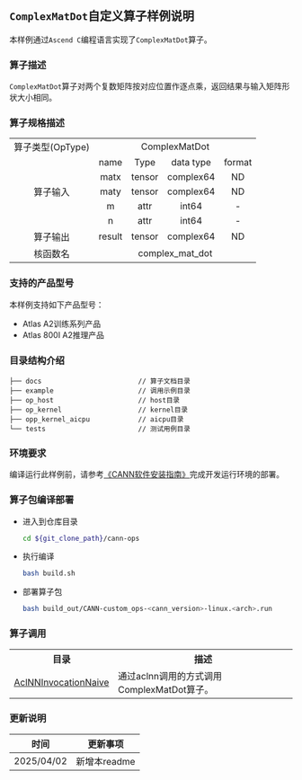 ## `ComplexMatDot`自定义算子样例说明 
本样例通过`Ascend C`编程语言实现了`ComplexMatDot`算子。

### 算子描述
`ComplexMatDot`算子对两个复数矩阵按对应位置作逐点乘，返回结果与输入矩阵形状大小相同。

### 算子规格描述

<table>
<tr><td rowspan="1" align="center">算子类型(OpType)</td><td colspan="4" align="center">ComplexMatDot</td></tr>
</tr>
<tr><td rowspan="5" align="center">算子输入</td><td align="center">name</td><td align="center">Type</td><td align="center">data type</td><td align="center">format</td></tr>
<tr><td align="center">matx</td><td align="center">tensor</td><td align="center">complex64</td><td align="center">ND</td></tr>
<tr><td align="center">maty</td><td align="center">tensor</td><td align="center">complex64</td><td align="center">ND</td></tr>
<tr><td align="center">m</td><td align="center">attr</td><td align="center">int64</td><td align="center">-</td></tr>
<tr><td align="center">n</td><td align="center">attr</td><td align="center">int64</td><td align="center">-</td></tr>
</tr>
</tr>
<tr><td rowspan="1" align="center">算子输出</td><td align="center">result</td><td align="center">tensor</td><td align="center">complex64</td><td align="center">ND</td></tr>
</tr>
<tr><td rowspan="1" align="center">核函数名</td><td colspan="4" align="center">complex_mat_dot</td></tr>
</table>

### 支持的产品型号
本样例支持如下产品型号：
- Atlas A2训练系列产品
- Atlas 800I A2推理产品

### 目录结构介绍
```
├── docs                        // 算子文档目录
├── example                     // 调用示例目录
├── op_host                     // host目录
├── op_kernel                   // kernel目录
├── opp_kernel_aicpu            // aicpu目录
└── tests                       // 测试用例目录
```

### 环境要求
编译运行此样例前，请参考[《CANN软件安装指南》](https://hiascend.com/document/redirect/CannCommunityInstSoftware)完成开发运行环境的部署。

### 算子包编译部署
  - 进入到仓库目录

    ```bash
    cd ${git_clone_path}/cann-ops
    ```

  - 执行编译

    ```bash
    bash build.sh
    ```

  - 部署算子包

    ```bash
    bash build_out/CANN-custom_ops-<cann_version>-linux.<arch>.run
    ```
### 算子调用
<table>
    <th>目录</th><th>描述</th>
    <tr>
        <td><a href="./examples/AclNNInvocationNaive"> AclNNInvocationNaive</td><td>通过aclnn调用的方式调用ComplexMatDot算子。</td>
    </tr>
</table>

### 更新说明
| 时间 | 更新事项 |
|----|------|
| 2025/04/02 | 新增本readme |